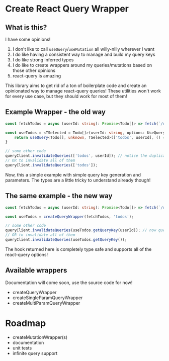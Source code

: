 # Create React Query Wrapper

## What is this?

I have some opinions!

1. I don't like to call `useQuery`/`useMutation` all willy-nilly wherever I want
2. I do like having a consistent way to manage and build my query keys
3. I do like strong inferred types
4. I do like to create wrappers around my queries/mutations based on those other opinions
5. react-query is amazing

This library aims to get rid of a ton of boilerplate code and create an opinionated way to manage react-query queries!
These utilities won't work for every use case, but they should work for most of them!

## Example Wrapper - the old way
```ts
const fetchTodos = async (userId: string): Promise<Todo[]> => fetch(`/user/${userId}/todos`);

const useTodos = <TSelected = Todo[]>(userId: string, options: UseQueryOptions<Todo[], unknown, TSelected> = {}) => {
    return useQuery<Todo[], unknown, TSelected>(['todos', userId], () => fetchTodos(userId));
}

// some other code
queryClient.invalidateQueries(['todos', userId]); // notice the duplicated code and magic string
// OR to invalidate all of them
queryClient.invalidateQueries(['todos']);
```

Now, this a simple example with simple query key generation and parameters. The types are a little tricky to understand already though!

## The same example - the new way
```ts
const fetchTodos = async (userId: string): Promise<Todo[]> => fetch(`/user/${userId}/todos`);

const useTodos = createQueryWrapper(fetchTodos, 'todos');

// some other code
queryClient.invalidateQueries(useTodos.getQueryKey(userId)); // now query keys are more managable!
// OR to invalidate all of them
queryClient.invalidateQueries(useTodos.getQueryKey());
```

The hook returned here is completely type safe and supports all of the react-query options!

## Available wrappers
Documentation will come soon, use the source code for now!

- createQueryWrapper
- createSingleParamQueryWrapper
- createMultiParamQueryWrapper

# Roadmap
- createMutationWrapper(s)
- documentation
- unit tests
- infinite query support
